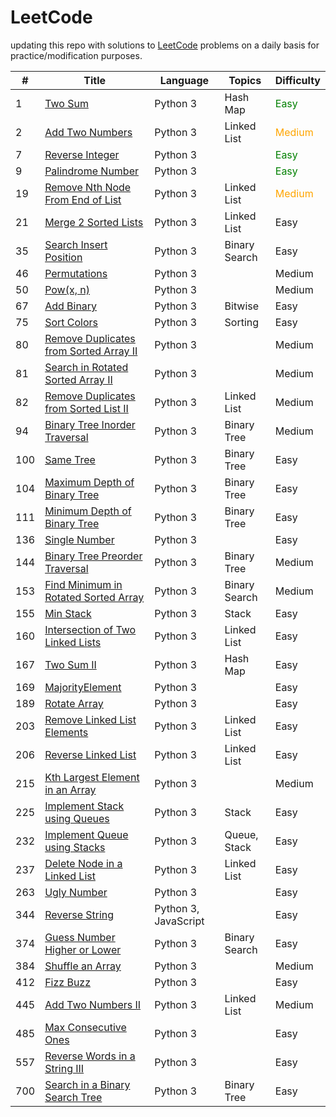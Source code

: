 # LeetCode


updating this repo with solutions to [LeetCode](https://leetcode.com/) problems on a daily basis for practice/modification purposes.




| # | Title | Language | Topics |Difficulty | 
|---| ----- | -------- | ---------- | ---------- |
| 1 | [Two Sum](/Easy/No_0001_Two%20Sum)| Python 3 | Hash Map| <font color="Green">Easy</font>|
|2| [Add Two Numbers](/Medium/No_0002_Add%20Two%20Numbers)| Python 3 | Linked List | <font color="Orange">Medium</font> |
|7| [Reverse Integer](/Easy/No_0007_Reverse%20Integer) | Python 3 |   | <font color="Green">Easy</font>|
|9| [Palindrome Number](/Easy/No_0009_Palindrome%20Number) | Python 3| |<font color="Green">Easy</font>|
|19| [Remove Nth Node From End of List](/Medium/No_0019_Remove%20Nth%20Node%20From%20End%20of%20List)| Python 3| Linked List| <font color="Orange">Medium</font>| 
|21| [Merge 2 Sorted Lists](/Easy/No_0021_Merge%202%20Sorted%20Lists)| Python 3| Linked List | Easy|
|35| [Search Insert Position](/Easy/No_0035_Search%20Insert%20Position) | Python 3| Binary Search| Easy| 
|46| [Permutations](/Medium/No_0046_Permutations) | Python 3| | Medium|
|50| [Pow(x, n)](/Medium/No_0050_Pow(x,%20n))| Python 3| | Medium|
|67|[Add Binary](/Easy/No_0067_Add%20Binary)| Python 3| Bitwise | Easy|
|75| [Sort Colors](/Easy/No_0075_Sort%20Colors)| Python 3| Sorting| Easy|
|80| [Remove Duplicates from Sorted Array II](/Medium/No_0080_Remove%20Duplicates%20from%20Sorted%20Array%20II)| Python 3| | Medium|
|81| [Search in Rotated Sorted Array II](/Medium/No_0081_Search%20in%20Rotated%20Sorted%20Array%20II)| Python 3| |Medium|
|82| [Remove Duplicates from Sorted List II](/Medium/No_0082_Remove%20Duplicates%20from%20Sorted%20List%20II) |Python 3|Linked List | Medium|
|94| [Binary Tree Inorder Traversal](/Medium/No_0094_Binary%20Tree%20Inorder%20Traversal)| Python 3| Binary Tree | Medium |
|100| [Same Tree](/Easy/No_0100_Same%20Tree) | Python 3| Binary Tree | Easy|
|104| [Maximum Depth of Binary Tree](/Easy/No_0104_Maximum%20Depth%20of%20Binary%20Tree) | Python 3| Binary Tree | Easy|
|111| [Minimum Depth of Binary Tree](/Easy/No_0111_Minimum%20Depth%20of%20Binary%20Tree)| Python 3| Binary Tree| Easy|
|136| [Single Number](/Easy/No_0136_Single%20Number)| Python 3| | Easy|
|144| [Binary Tree Preorder Traversal](/Medium/No_0144_Binary%20Tree%20Preorder%20Traversal)| Python 3| Binary Tree| Medium|
|153| [Find Minimum in Rotated Sorted Array](/Medium/No_0153_Find%20Minimum%20in%20Rotated%20Sorted%20Array)| Python 3| Binary Search| Medium|
|155| [Min Stack](/Easy/No_0155_Min%20Stack)| Python 3| Stack | Easy|
|160| [Intersection of Two Linked Lists](/Easy/No_0160_Intersection%20of%20Two%20Linked%20Lists) | Python 3| Linked List| Easy|
|167| [Two Sum II ](/Easy/No_0167_Two%20Sum%20II)| Python 3| Hash Map| Easy|
|169| [MajorityElement](/Easy/No_0169_Majority%20Element)| Python 3| | Easy|
|189| [Rotate Array](/Easy/No_0189_Rotate%20Array) | Python 3| | Easy|
|203|[Remove Linked List Elements](/Easy/No_0203_Remove%20Linked%20List%20Elements)| Python 3| Linked List | Easy|
|206| [Reverse Linked List](/Easy/No_0206_Reverse%20Linked%20List) | Python 3| Linked List | Easy|
|215| [Kth Largest Element in an Array](/Medium/No_0215_Kth%20Largest%20Element%20in%20an%20Array)| Python 3| | Medium|
|225| [Implement Stack using Queues](/Easy/No_0225_Implement%20Stack%20using%20Queues)|Python 3| Stack| Easy|
|232| [Implement Queue using Stacks](/Easy/No_0232_Implement%20Queue%20using%20Stacks)|Python 3| Queue, Stack| Easy|
|237| [Delete Node in a Linked List](/Easy/No_0237_Delete%20Node%20in%20a%20Linked%20List)| Python 3|Linked List| Easy|
|263| [Ugly Number](/Easy/No_0263_Ugly%20Number) | Python 3| | Easy|
|344| [Reverse String](/Easy/No_0344_Reverse%20String)| Python 3, JavaScript| | Easy|
|374|[Guess Number Higher or Lower](/Easy/No_0374_Guess%20Number%20Higher%20or%20Lower)| Python 3| Binary Search| Easy|
|384|[Shuffle an Array](/Medium/No_0384_Shuffle%20an%20Array)|Python 3| | Medium|
|412| [Fizz Buzz](/Easy/No_0412_Fizz%20Buzz)| Python 3| | Easy|
|445| [Add Two Numbers II](/Medium/No_0445_Add%20Two%20Numbers%20II)| Python 3| Linked List| Medium|
|485| [Max Consecutive Ones](/Easy/No_0485_Max%20Consecutive%20Ones)| Python 3| | Easy|
|557|[Reverse Words in a String III](/Easy/No_0557_Reverse%20Words%20in%20a%20String%20III)| Python 3| | Easy|
|700| [Search in a Binary Search Tree](/Easy/No_0700_Search%20in%20a%20Binary%20Search%20Tree)| Python 3| Binary Tree| Easy|

